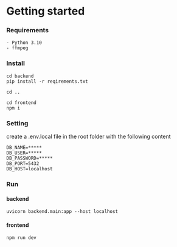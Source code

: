 <h1>Getting started</h1>

<h3>Requirements</h3>

    - Python 3.10
    - ffmpeg

<h3>Install</h3>

    cd backend
    pip install -r reqirements.txt

    cd ..

    cd frontend
    npm i

<h3>Setting</h3>
create a .env.local file in the root folder with the following content

    DB_NAME=*****
    DB_USER=*****
    DB_PASSWORD=*****
    DB_PORT=5432
    DB_HOST=localhost

<h3>Run</h3>

<h4>backend</h4>

    uvicorn backend.main:app --host localhost

<h4>frontend</h4>

    npm run dev
